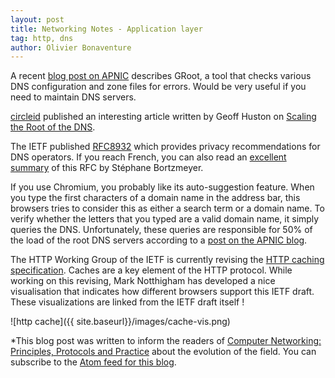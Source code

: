 ```yaml
---
layout: post
title: Networking Notes - Application layer
tag: http, dns
author: Olivier Bonaventure
---
```


A recent [blog post on APNIC](https://blog.apnic.net/2020/10/29/find-bugs-in-your-dns-zone-files-before-deployment/) describes GRoot, a tool that checks various DNS configuration and zone files for errors. Would be very useful if you need to maintain DNS servers.

[circleid](https://circleid.com) published an interesting article written by Geoff Huston on [Scaling the Root of the DNS](http://www.circleid.com/posts/20200926-scaling-the-root-of-the-dns/).

The IETF published [RFC8932](http://www.rfc-editor.org/rfc/rfc8932.txt) which provides privacy recommendations for DNS operators. If you reach French, you can also read an [excellent summary]( https://www.bortzmeyer.org/8932.html) of this RFC by Stéphane Bortzmeyer.

If you use Chromium, you probably like its auto-suggestion feature. When you type the first characters of a domain name in the address bar, this browsers tries to consider this as either a search term or a domain name. To verify whether the letters that you typed are a valid domain name, it simply queries the DNS. Unfortunately, these queries are responsible for 50% of the load of the root DNS servers according to a [post on the APNIC blog](https://blog.apnic.net/2020/08/21/chromiums-impact-on-root-dns-traffic/). 

The HTTP Working Group of the IETF is currently revising the [HTTP caching specification](https://cache-tests.fyi/spec/cache.html). Caches are a key element of the HTTP protocol. While working on this revising, Mark Notthigham has developed a nice visualisation that indicates how different browsers support this IETF draft. These visualizations are linked from the IETF draft itself !


![http cache]({{ site.baseurl}}/images/cache-vis.png)


*This blog post was written to inform the readers of [Computer Networking: Principles, Protocols and Practice](https://www.computer-networking.info) about the evolution of the field. You can subscribe to the [Atom feed for this blog](http://blog.computer-networking.info/feed.xml).
